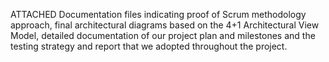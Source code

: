 ATTACHED 
Documentation files indicating proof of Scrum methodology approach, final architectural diagrams based on the 4+1 Architectural View Model, 
detailed documentation of our project plan and milestones and the testing strategy and report that we adopted throughout the project. 
